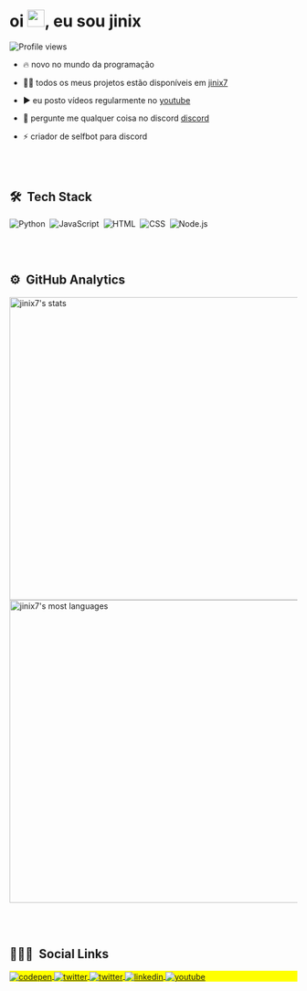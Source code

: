 
<h1 align="left">oi <img src="https://raw.githubusercontent.com/kaueMarques/kaueMarques/master/hi.gif" width="30px">, eu sou jinix</h1>
<p align="left"> <img src="https://komarev.com/ghpvc/?username=jinix7&color=yellow" alt="Profile views" /> </p>

- 🔥 novo no mundo da programação

- 👨‍💻 todos os meus projetos estão disponíveis em [jinix7](https://github.com/jinix7)

- ▶️ eu posto vídeos regularmente no [youtube](https://www.youtube.com/channel/UCBTbXcTf0KZpY9ehKbqvzSg)

- 💬 pergunte me qualquer coisa no discord [discord]()

- ⚡ criador de selfbot para discord

<br><br>

## 🛠 &nbsp;Tech Stack

![Python](https://img.shields.io/badge/-Python-05122A?style=flat&logo=python)&nbsp;
![JavaScript](https://img.shields.io/badge/-JavaScript-05122A?style=flat&logo=javascript)&nbsp;
![HTML](https://img.shields.io/badge/-HTML-05122A?style=flat&logo=HTML5)&nbsp;
![CSS](https://img.shields.io/badge/-CSS-05122A?style=flat&logo=CSS3&logoColor=1572B6)&nbsp;
![Node.js](https://img.shields.io/badge/-Node.js-05122A?style=flat&logo=node.js)&nbsp;

<br><br>

## ⚙️ &nbsp;GitHub Analytics

<p align="left">
<img width="530em" src="https://github-readme-stats.vercel.app/api?username=jinix7&show_icons=true&theme=vision-friendly-dark" alt="jinix7's stats"/>
<img width="530em" src="https://github-readme-stats.vercel.app/api/top-langs/?username=jinix7&layout=compact&theme=vision-friendly-dark" alt="jinix7's most languages"/>
</p>

<br><br>

## 👨🏽‍🦲 &nbsp;Social Links

<p align="left" style="background:yellow">
<a href="https://codepen.io/jinix7" target="_blank">
  <img align="center" src="https://img.shields.io/badge/-jinix7-05122A?style=flat&logo=codepen" alt="codepen"/>
</a>
<a href="https://discord.gg/sYK53QkQ3Q" target="_blank">
  <img align="center" src="https://img.shields.io/badge/-jinix7-05122A?style=flat&logo=discord" alt="twitter"/>  
</a>
<a href="https://twitter.com/unammad" target="_blank">
  <img align="center" src="https://img.shields.io/badge/-jinix7-05122A?style=flat&logo=twitter" alt="twitter"/>  
</a>
<a href="bit.ly/36CIZI2" target="_blank">
  <img align="center" src="https://img.shields.io/badge/-jinix7-05122A?style=flat&logo=linkedin" alt="linkedin"/>
</a>
<a href="bit.ly/3izZxTL" target="_blank">
 <img align="center" src="https://img.shields.io/badge/-jinix7-05122A?style=flat&logo=youtube" alt="youtube"/>
</a>
</p>

<!---
jinix7/jinix7 is a ✨ special ✨ repository because its `README.md` (this file) appears on your GitHub profile.
You can click the Preview link to take a look at your changes.
--->
